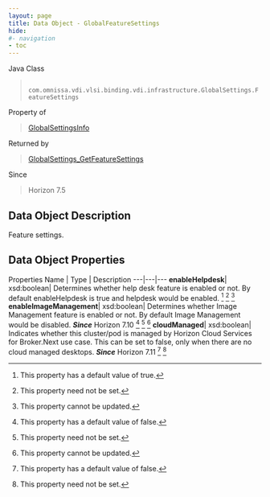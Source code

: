 ```yaml
---
layout: page
title: Data Object - GlobalFeatureSettings
hide:
#- navigation
- toc
---
```






Java Class
> ` com.omnissa.vdi.vlsi.binding.vdi.infrastructure.GlobalSettings.FeatureSettings`

Property of
> [GlobalSettingsInfo](vdi.infrastructure.GlobalSettings.GlobalSettingsInfo.md#field_detail)

Returned by
> [GlobalSettings_GetFeatureSettings](vdi.infrastructure.GlobalSettings.md#getFeatureSettings)

Since
> Horizon 7.5


## Data Object Description

Feature settings.

## Data Object Properties
Properties
Name |  Type |  Description
---|---|---
**enableHelpdesk**|  xsd:boolean|  Determines whether help desk feature is enabled or not. By default enableHelpdesk is true and helpdesk would be enabled. [^6] [^1] [^2]
**enableImageManagement**|  xsd:boolean|  Determines whether Image Management feature is enabled or not. By default Image Management would be disabled.  **_Since_** Horizon 7.10 [^5] [^1] [^2]
**cloudManaged**|  xsd:boolean|  Indicates whether this cluster/pod is managed by Horizon Cloud Services for Broker.Next use case. This can be set to false, only when there are no cloud managed desktops.  **_Since_** Horizon 7.11 [^5] [^1]


 


[^1]: This property need not be set.
[^2]: This property cannot be updated.
[^5]: This property has a default value of false.
[^6]: This property has a default value of true.